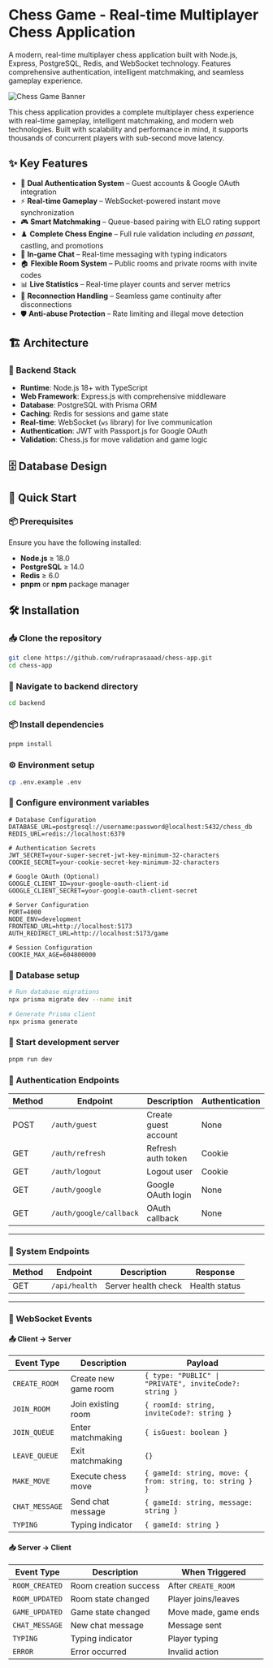 
# Chess Game - Real-time Multiplayer Chess Application

A modern, real-time multiplayer chess application built with Node.js, Express, PostgreSQL, Redis, and WebSocket technology. Features comprehensive authentication, intelligent matchmaking, and seamless gameplay experience.

![Chess Game Banner](https://img.shields.io/badge/Chess-Game-blue?style=for-the-badge&logo=chess)

This chess application provides a complete multiplayer chess experience with real-time gameplay, intelligent matchmaking, and modern web technologies. Built with scalability and performance in mind, it supports thousands of concurrent players with sub-second move latency.

## ✨ Key Features

- 🔐 **Dual Authentication System** – Guest accounts & Google OAuth integration  
- ⚡ **Real-time Gameplay** – WebSocket-powered instant move synchronization  
- 🎮 **Smart Matchmaking** – Queue-based pairing with ELO rating support  
- ♟️ **Complete Chess Engine** – Full rule validation including *en passant*, castling, and promotions  
- 💬 **In-game Chat** – Real-time messaging with typing indicators  
- 🏠 **Flexible Room System** – Public rooms and private rooms with invite codes  
- 📊 **Live Statistics** – Real-time player counts and server metrics  
- 🔄 **Reconnection Handling** – Seamless game continuity after disconnections  
- 🛡️ **Anti-abuse Protection** – Rate limiting and illegal move detection  

## 🏗️ Architecture

### 🔧 Backend Stack

- **Runtime**: Node.js 18+ with TypeScript  
- **Web Framework**: Express.js with comprehensive middleware  
- **Database**: PostgreSQL with Prisma ORM  
- **Caching**: Redis for sessions and game state  
- **Real-time**: WebSocket (`ws` library) for live communication  
- **Authentication**: JWT with Passport.js for Google OAuth  
- **Validation**: Chess.js for move validation and game logic  

## 🗄️ Database Design

## 🚀 Quick Start

### 📦 Prerequisites

Ensure you have the following installed:

- **Node.js** ≥ 18.0  
- **PostgreSQL** ≥ 14.0  
- **Redis** ≥ 6.0  
- **pnpm** or **npm** package manager

## 🛠️ Installation

### 📥 Clone the repository

```bash
git clone https://github.com/rudraprasaaad/chess-app.git
cd chess-app
```


### 📁 Navigate to backend directory

```bash
cd backend
```

### 📦 Install dependencies

```bash
pnpm install
```

### ⚙️ Environment setup

```bash
cp .env.example .env
```

### 🧩 Configure environment variables

```env
# Database Configuration
DATABASE_URL=postgresql://username:password@localhost:5432/chess_db
REDIS_URL=redis://localhost:6379

# Authentication Secrets
JWT_SECRET=your-super-secret-jwt-key-minimum-32-characters
COOKIE_SECRET=your-cookie-secret-key-minimum-32-characters

# Google OAuth (Optional)
GOOGLE_CLIENT_ID=your-google-oauth-client-id
GOOGLE_CLIENT_SECRET=your-google-oauth-client-secret

# Server Configuration
PORT=4000
NODE_ENV=development
FRONTEND_URL=http://localhost:5173
AUTH_REDIRECT_URL=http://localhost:5173/game

# Session Configuration
COOKIE_MAX_AGE=604800000
```

### 🧱 Database setup

```bash
# Run database migrations
npx prisma migrate dev --name init

# Generate Prisma client
npx prisma generate
```

### 🚀 Start development server

```bash
pnpm run dev
```


### 🔐 Authentication Endpoints

| Method | Endpoint                    | Description           | Authentication |
|--------|-----------------------------|-----------------------|----------------|
| POST   | `/auth/guest`               | Create guest account  | None           |
| GET    | `/auth/refresh`             | Refresh auth token    | Cookie         |
| GET    | `/auth/logout`              | Logout user           | Cookie         |
| GET    | `/auth/google`              | Google OAuth login    | None           |
| GET    | `/auth/google/callback`     | OAuth callback        | None           |

---

### 🧪 System Endpoints

| Method | Endpoint       | Description        | Response      |
|--------|----------------|--------------------|---------------|
| GET    | `/api/health`  | Server health check| Health status |

---

### 🔄 WebSocket Events

#### 📤 Client → Server

| Event Type    | Description           | Payload |
|---------------|-----------------------|---------|
| `CREATE_ROOM` | Create new game room  | `{ type: "PUBLIC" \| "PRIVATE", inviteCode?: string }` |
| `JOIN_ROOM`   | Join existing room    | `{ roomId: string, inviteCode?: string }` |
| `JOIN_QUEUE`  | Enter matchmaking     | `{ isGuest: boolean }` |
| `LEAVE_QUEUE` | Exit matchmaking      | `{}` |
| `MAKE_MOVE`   | Execute chess move    | `{ gameId: string, move: { from: string, to: string } }` |
| `CHAT_MESSAGE`| Send chat message     | `{ gameId: string, message: string }` |
| `TYPING`      | Typing indicator      | `{ gameId: string }` |

#### 📥 Server → Client

| Event Type    | Description            | When Triggered                |
|---------------|------------------------|-------------------------------|
| `ROOM_CREATED`| Room creation success  | After `CREATE_ROOM`           |
| `ROOM_UPDATED`| Room state changed     | Player joins/leaves           |
| `GAME_UPDATED`| Game state changed     | Move made, game ends          |
| `CHAT_MESSAGE`| New chat message       | Message sent                  |
| `TYPING`      | Typing indicator       | Player typing                 |
| `ERROR`       | Error occurred         | Invalid action                |
